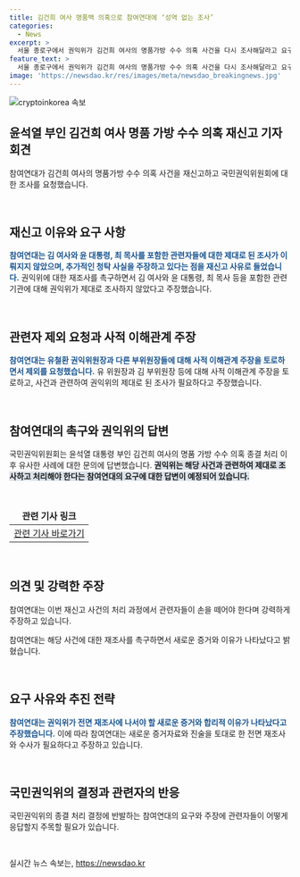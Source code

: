 ```yaml
---
title: 김건희 여사 명품백 의혹으로 참여연대에 ‘성역 없는 조사’
categories:
  - News
excerpt: >
  서울 종로구에서 권익위가 김건희 여사의 명품가방 수수 의혹 사건을 다시 조사해달라고 요구하는 기자회견을 개최했다. 참여연대는 최종목사가 추가로 금품을 제공했고, 구체적인 청탁 사실이 있다며 권익위의 재조사를 촉구했다. 또한, 윤석열 대통령과의 직무 관련성 여부와 대통령기록물 등록·관리 여부를 확인하기 위한 조사와 수사가 필요하다고 주장했다. 권익위는 해당 사건 종결 처리에 대한 의문을 해소하기 위해 전면적인 재조사를 요구하고 있다.
feature_text: >
  서울 종로구에서 권익위가 김건희 여사의 명품가방 수수 의혹 사건을 다시 조사해달라고 요구하는 기자회견을 개최했다. 참여연대는 최종목사가 추가로 금품을 제공했고, 구체적인 청탁 사실이 있다며 권익위의 재조사를 촉구했다. 또한, 윤석열 대통령과의 직무 관련성 여부와 대통령기록물 등록·관리 여부를 확인하기 위한 조사와 수사가 필요하다고 주장했다. 권익위는 해당 사건 종결 처리에 대한 의문을 해소하기 위해 전면적인 재조사를 요구하고 있다.
image: 'https://newsdao.kr/res/images/meta/newsdao_breakingnews.jpg'
---
```


<p><img src="https://newsdao.kr/res/images/meta/newsdao_breakingnews.jpg" alt="cryptoinkorea 속보" /></p>

<h2 data-ke-size="size26">윤석열 부인 김건희 여사 명품 가방 수수 의혹 재신고 기자회견</h2>

<p data-ke-size="size16">참여연대가 김건희 여사의 명품가방 수수 의혹 사건을 재신고하고 국민권익위원회에 대한 조사를 요청했습니다.</p>

<p data-ke-size="size16">&nbsp;</p>

<h2 data-ke-size="size24">재신고 이유와 요구 사항</h2>

<p data-ke-size="size16"><b><span style="color: #1a5490;">참여연대는 김 여사와 윤 대통령, 최 목사를 포함한 관련자들에 대한 제대로 된 조사가 이뤄지지 않았으며, 추가적인 청탁 사실을 주장하고 있다는 점을 재신고 사유로 들었습니다.</span></b> 권익위에 대한 재조사를 촉구하면서 김 여사와 윤 대통령, 최 목사 등을 포함한 관련 기관에 대해 권익위가 제대로 조사하지 않았다고 주장했습니다.</p>

<p data-ke-size="size16">&nbsp;</p>

<h2 data-ke-size="size24">관련자 제외 요청과 사적 이해관계 주장</h2>

<p data-ke-size="size16"><b><span style="color: #1a5490;">참여연대는 유철환 권익위원장과 다른 부위원장들에 대해 사적 이해관계 주장을 토로하면서 제외를 요청했습니다.</span></b> 유 위원장과 김 부위원장 등에 대해 사적 이해관계 주장을 토로하고, 사건과 관련하여 권익위의 제대로 된 조사가 필요하다고 주장했습니다.</p>

<p data-ke-size="size16">&nbsp;</p>

<h2 data-ke-size="size24">참여연대의 촉구와 권익위의 답변</h2>

<p data-ke-size="size16">국민권익위원회는 윤석열 대통령 부인 김건희 여사의 명품 가방 수수 의혹 종결 처리 이후 유사한 사례에 대한 문의에 답변했습니다. <b><span style="background-color: #21538527;">권익위는 해당 사건과 관련하여 제대로 조사하고 처리해야 한다는 참여연대의 요구에 대한 답변이 예정되어 있습니다.</span></b></p>

<p data-ke-size="size16">&nbsp;</p>

<table>
<thead>
<tr>
<td style="text-align: center; height: 17px;"><b>관련 기사 링크</b></td>
</tr>
</thead>
<tbody>
<tr>
<td style="text-align: center; height: 17px;"><a href="https://www.khan.co.kr/national/national-general/article/202406201655001">관련 기사 바로가기</a></td>
</tr>
</tbody><!--isli표 형식은 꼭 지켜주세요-->
</table>

<p data-ke-size="size16">&nbsp;</p>

<h2 data-ke-size="size26">의견 및 강력한 주장</h2>

<p data-ke-size="size16">참여연대는 이번 재신고 사건의 처리 과정에서 관련자들이 손을 떼어야 한다며 강력하게 주장하고 있습니다.</p>

<p data-ke-size="size16">참여연대는 해당 사건에 대한 재조사를 촉구하면서 새로운 증거와 이유가 나타났다고 밝혔습니다.</p>

<p data-ke-size="size16">&nbsp;</p>

<h2 data-ke-size="size26">요구 사유와 추진 전략</h2>

<p data-ke-size="size16"><b><span style="color: #1a5490;">참여연대는 권익위가 전면 재조사에 나서야 할 새로운 증거와 합리적 이유가 나타났다고 주장했습니다.</span></b> 이에 따라 참여연대는 새로운 증거자료와 진술을 토대로 한 전면 재조사와 수사가 필요하다고 주장하고 있습니다.</p>

<p data-ke-size="size16">&nbsp;</p>

<h2 data-ke-size="size26">국민권익위의 결정과 관련자의 반응</h2>

<p data-ke-size="size16">국민권익위의 종결 처리 결정에 반발하는 참여연대의 요구와 주장에 관련자들이 어떻게 응답할지 주목할 필요가 있습니다.</p>

<p data-ke-size="size16">&nbsp;</p>
실시간 뉴스 속보는, <a href="https://newsdao.kr" rel="dofollow">https://newsdao.kr</a>


